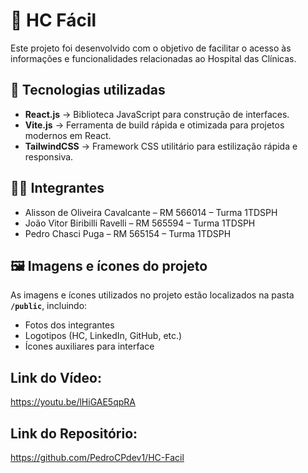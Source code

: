 # 📌 HC Fácil

Este projeto foi desenvolvido com o objetivo de facilitar o acesso às informações e funcionalidades relacionadas ao Hospital das Clínicas.  

## 🚀 Tecnologias utilizadas
- **React.js** → Biblioteca JavaScript para construção de interfaces.  
- **Vite.js** → Ferramenta de build rápida e otimizada para projetos modernos em React.  
- **TailwindCSS** → Framework CSS utilitário para estilização rápida e responsiva.  

## 👨‍💻 Integrantes
- Alisson de Oliveira Cavalcante – RM 566014 – Turma 1TDSPH  
- João Vitor Biribilli Ravelli – RM 565594 – Turma 1TDSPH  
- Pedro Chasci Puga – RM 565154 – Turma 1TDSPH  

## 🖼️ Imagens e ícones do projeto
As imagens e ícones utilizados no projeto estão localizados na pasta **`/public`**, incluindo:  
- Fotos dos integrantes  
- Logotipos (HC, LinkedIn, GitHub, etc.)  
- Ícones auxiliares para interface  

## Link do Vídeo:
https://youtu.be/lHiGAE5qpRA

## Link do Repositório:
https://github.com/PedroCPdev1/HC-Facil
